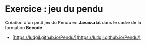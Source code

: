 # Exercice : jeu du pendu

Création d'un petit jeu du Pendu en **Javascript** dans le cadre de la formation
**Becode**


* [https://ludgil.github.io/Pendu/](https://ludgil.github.io/Pendu/)
